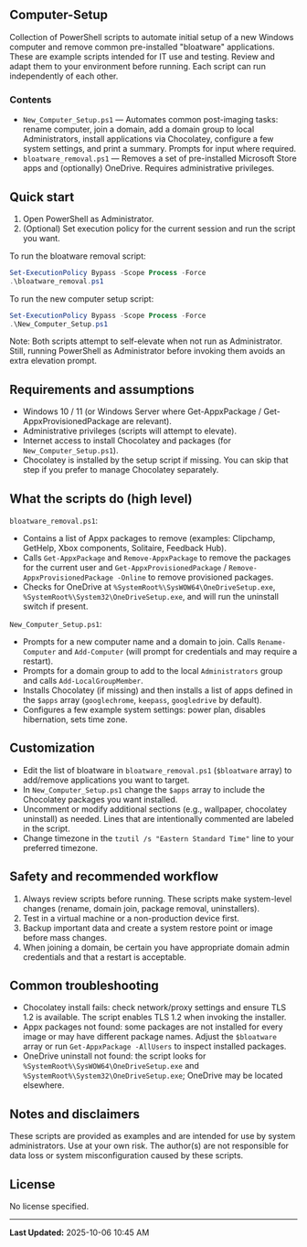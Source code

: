 ## Computer-Setup

Collection of PowerShell scripts to automate initial setup of a new Windows computer and remove common pre-installed "bloatware" applications. These are example scripts intended for IT use and testing. Review and adapt them to your environment before running. Each script can run independently of each other.

### Contents

- `New_Computer_Setup.ps1` — Automates common post-imaging tasks: rename computer, join a domain, add a domain group to local Administrators, install applications via Chocolatey, configure a few system settings, and print a summary. Prompts for input where required.
- `bloatware_removal.ps1` — Removes a set of pre-installed Microsoft Store apps and (optionally) OneDrive. Requires administrative privileges.

## Quick start

1. Open PowerShell as Administrator.
2. (Optional) Set execution policy for the current session and run the script you want.

To run the bloatware removal script:

```powershell
Set-ExecutionPolicy Bypass -Scope Process -Force
.\bloatware_removal.ps1
```

To run the new computer setup script:

```powershell
Set-ExecutionPolicy Bypass -Scope Process -Force
.\New_Computer_Setup.ps1
```

Note: Both scripts attempt to self-elevate when not run as Administrator. Still, running PowerShell as Administrator before invoking them avoids an extra elevation prompt.

## Requirements and assumptions

- Windows 10 / 11 (or Windows Server where Get-AppxPackage / Get-AppxProvisionedPackage are relevant).
- Administrative privileges (scripts will attempt to elevate).
- Internet access to install Chocolatey and packages (for `New_Computer_Setup.ps1`).
- Chocolatey is installed by the setup script if missing. You can skip that step if you prefer to manage Chocolatey separately.

## What the scripts do (high level)

`bloatware_removal.ps1`:
- Contains a list of Appx packages to remove (examples: Clipchamp, GetHelp, Xbox components, Solitaire, Feedback Hub).
- Calls `Get-AppxPackage` and `Remove-AppxPackage` to remove the packages for the current user and `Get-AppxProvisionedPackage` / `Remove-AppxProvisionedPackage -Online` to remove provisioned packages.
- Checks for OneDrive at `%SystemRoot%\SysWOW64\OneDriveSetup.exe`, `%SystemRoot%\System32\OneDriveSetup.exe`, and will run the uninstall switch if present.

`New_Computer_Setup.ps1`:
- Prompts for a new computer name and a domain to join. Calls `Rename-Computer` and `Add-Computer` (will prompt for credentials and may require a restart).
- Prompts for a domain group to add to the local `Administrators` group and calls `Add-LocalGroupMember`.
- Installs Chocolatey (if missing) and then installs a list of apps defined in the `$apps` array (`googlechrome`, `keepass`, `googledrive` by default).
- Configures a few example system settings: power plan, disables hibernation, sets time zone.

## Customization

- Edit the list of bloatware in `bloatware_removal.ps1` (`$bloatware` array) to add/remove applications you want to target.
- In `New_Computer_Setup.ps1` change the `$apps` array to include the Chocolatey packages you want installed.
- Uncomment or modify additional sections (e.g., wallpaper, chocolatey uninstall) as needed. Lines that are intentionally commented are labeled in the script.
- Change timezone in the `tzutil /s "Eastern Standard Time"` line to your preferred timezone.

## Safety and recommended workflow

1. Always review scripts before running. These scripts make system-level changes (rename, domain join, package removal, uninstallers).
2. Test in a virtual machine or a non-production device first.
3. Backup important data and create a system restore point or image before mass changes.
4. When joining a domain, be certain you have appropriate domain admin credentials and that a restart is acceptable.

## Common troubleshooting

- Chocolatey install fails: check network/proxy settings and ensure TLS 1.2 is available. The script enables TLS 1.2 when invoking the installer.
- Appx packages not found: some packages are not installed for every image or may have different package names. Adjust the `$bloatware` array or run `Get-AppxPackage -AllUsers` to inspect installed packages.
- OneDrive uninstall not found: the script looks for `%SystemRoot%\SysWOW64\OneDriveSetup.exe` and `%SystemRoot%\System32\OneDriveSetup.exe`; OneDrive may be located elsewhere.

## Notes and disclaimers

These scripts are provided as examples and are intended for use by system administrators. Use at your own risk. The author(s) are not responsible for data loss or system misconfiguration caused by these scripts.

## License

No license specified.

---
<!--
Last updated: Automatically updated on save by Visual Studio Code using configured "Run on Save" or a save hook.
Do not edit this line manually.
-->

**Last Updated:** 2025-10-06 10:45 AM
